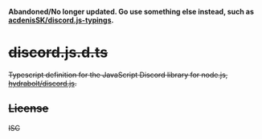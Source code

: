 **Abandoned/No longer updated. Go use something else instead, such as [acdenisSK/discord.js-typings](https://github.com/acdenisSK/discord.js-typings).**

# ~~discord.js.d.ts~~

~~Typescript definition for the JavaScript Discord library for node.js, [hydrabolt/discord.js](https://github.com/hydrabolt/discord.js).~~

## ~~License~~

~~ISC~~

